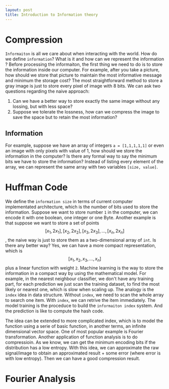 ```yaml
---
layout: post
title: Introduction to Information theory
---
```


# Compression #

`Informaiton` is all we care about when interacting with the world. How do we define `information`? What is it and how can we represent the information
? Before processing the informaiton, the first thing we need to do is to store the information inside our computer. For example, after you take a picture, how should we store that picture to maintain the most informative message and minimum the storage cost? The most straightforward method to store a gray image is just to store every pixel of image with 8 bits. We can ask two questions regarding the naive approach:

1. Can we have a better way to store exactly the same image without any lossing, but with less space?
2. Suppose we tolerate the lossness, how can we compress the image to save the space but to retain the most information?

## Information ##

For example, suppose we have an array of integers `a = [1,1,1,1,1]` or even an image with only pixels with value of 1, how should we store the information in the computer? Is there any formal way to say the minimum bits we have to store the information? Instead of listing every element of the array, we can represent the same array with two variables `[size, value]`.


Huffman Code
===========
We define the `information size` in terms of current computer implementated architecture, which is the number of bits used to store the information.
Suppose we want to store number `1` in the computer, we can encode it with one boolean, one integer or one Byte. Another example is that suppose we want to store a set of points $$ [x_1,2x_1], [x_2, 2x_2], [x_3, 2x_3], \ldots, [x_n, 2x_n] $$, the naive way is just to store them as a two-dimensional array of `int`. Is there any better way? Yes, we can have a more compact representation, which is $$ [x_1,x_2,x_3,\ldots,x_n] $$ plus a linear function with weight `2`. Machine learning is the way to store the information in a compact way by using the mathematical model. For example, in the nearest neighbour classifier, we don't have any training part, for each prediction we just scan the training dataset, to find the most likely or nearest one, which is slow when scaling up. The analogy is the `index` idea in data structure. Without `index`, we need to scan the whole array to search one item. With `index`, we can retrive the item immediately. The model training is the proceduce to build the `informaiton index` system. And the prediction is like to compute the hash code.

The idea can be extended to more complicated index, which is to model the function using a serie of basic function, in another terms, an infinite dimensional vector space. One of most popular example is Fourier transformation. Another application of function analysis is to do compressioin. As we know, we can get the minimum encoding bits if the distribution has a low entropy. With this idea, we can approximate the raw signal/image to obtain an approximated result + some error (where error is with low entropy). Then we can have a good compression result. 



Fourier Analysis
================
